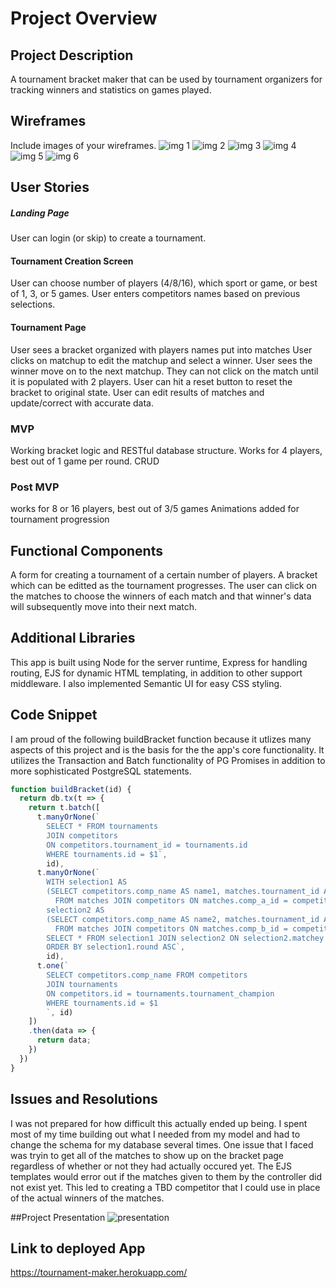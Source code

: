 # Project Overview

## Project Description

A tournament bracket maker that can be used by tournament organizers for tracking winners and statistics on games played. 

## Wireframes

Include images of your wireframes.
![img 1](https://res.cloudinary.com/teefmummy/image/upload/v1524074515/Project%202%20wireframes/20180418_104705.jpg)
![img 2](https://res.cloudinary.com/teefmummy/image/upload/v1524074523/Project%202%20wireframes/20180418_105126.jpg)
![img 3](https://res.cloudinary.com/teefmummy/image/upload/v1524074514/Project%202%20wireframes/20180418_105416.jpg)
![img 4](https://res.cloudinary.com/teefmummy/image/upload/v1524074521/Project%202%20wireframes/20180418_110007.jpg)
![img 5](https://res.cloudinary.com/teefmummy/image/upload/v1524074704/20180418_140442.jpg)
![img 6](https://res.cloudinary.com/teefmummy/image/upload/v1524074704/20180418_140445.jpg)

## User Stories

##### Landing Page
User can login (or skip) to create a tournament. 
#### Tournament Creation Screen
User can choose number of players (4/8/16), which sport or game, or best of 1, 3, or 5 games.
User enters competitors names based on previous selections. 
#### Tournament Page
User sees a bracket organized with players names put into matches
User clicks on matchup to edit the matchup and select a winner.
User sees the winner move on to the next matchup. They can not click on the match until it is populated with 2 players. 
User can hit a reset button to reset the bracket to original state. 
User can edit results of matches and update/correct with accurate data.


### MVP
Working bracket logic and RESTful database structure.
Works for 4 players, best out of 1 game per round.
CRUD

### Post MVP
works for 8 or 16 players, best out of 3/5 games
Animations added for tournament progression


## Functional Components

A form for creating a tournament of a certain number of players. A bracket which can be editted as the tournament progresses. The user can click on the matches to choose the winners of each match and that winner's data will subsequently move into their next match.  

## Additional Libraries
This app is built using Node for the server runtime, Express for handling routing, EJS for dynamic HTML templating, in addition to other support middleware. I also implemented Semantic UI for easy CSS styling.

## Code Snippet

I am proud of the following buildBracket function because it utlizes many aspects of this project and is the basis for the the app's core functionality. It utilizes the Transaction and Batch functionality of PG Promises in addition to more sophisticated PostgreSQL statements. 

````JAVASCRIPT 
function buildBracket(id) {
  return db.tx(t => {
    return t.batch([
      t.manyOrNone(`
        SELECT * FROM tournaments
        JOIN competitors
        ON competitors.tournament_id = tournaments.id
        WHERE tournaments.id = $1`,
        id),
      t.manyOrNone(`
        WITH selection1 AS
        (SELECT competitors.comp_name AS name1, matches.tournament_id AS tourney, matches.round_id AS round, matches.id AS matchey
          FROM matches JOIN competitors ON matches.comp_a_id = competitors.id),
        selection2 AS
        (SELECT competitors.comp_name AS name2, matches.tournament_id AS tourney, matches.round_id AS round, matches.id AS matchey
          FROM matches JOIN competitors ON matches.comp_b_id = competitors.id)
        SELECT * FROM selection1 JOIN selection2 ON selection2.matchey = selection1.matchey WHERE selection1.tourney = $1
        ORDER BY selection1.round ASC`,
        id),
      t.one(`
        SELECT competitors.comp_name FROM competitors
        JOIN tournaments
        ON competitors.id = tournaments.tournament_champion
        WHERE tournaments.id = $1
        `, id)
    ])
    .then(data => {
      return data;
    })
  })
}
````

## Issues and Resolutions
I was not prepared for how difficult this actually ended up being. I spent most of my time building out what I needed from my model and had to change the schema for my database several times. 
One issue that I faced was tryin to get all of the matches to show up on the bracket page regardless of whether or not they had actually occured yet. The EJS templates would error out if the matches given to them by the controller did not exist yet. This led to creating a TBD competitor that I could use in place of the actual winners of the matches. 

##Project Presentation
![presentation](https://youtu.be/-dhKkIV3Egg)

## Link to deployed App
https://tournament-maker.herokuapp.com/

